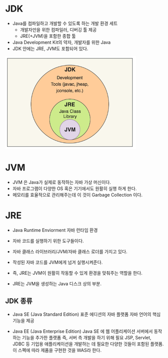 # JDK

- Java를 컴파일하고 개발할 수 있도록 하는 개발 환경 세트
    - 개발자만을 위한 컴파일러, 디버깅 툴 제공
    - JRE(+JVM)을 포함한 종합 툴
- Java Development Kit의 약자, 개발자를 위한 Java
- JDK 안에는 JRE, JVM도 포함되어 있다.

![d](/images/JDK_JRE_JVM.png)

# JVM

- JVM 은 Java가 실제로 동작하는 자바 가상 머신이다.
- 자바 프로그램이 다양한 OS 혹은 기기에서도 원활히 실행 하게 한다.
- 메모리를 효율적으로 관리해주는데 이 것이 Garbage Collection 이다.

# JRE

- Java Runtime Enviorment 자바 런타임 환경
- 자바 코드를 실행하기 위한 도구들이다.
- 자바 클래스 라이브러리/JVM/자바 클래스 로더를 가지고 있다.

- 작성된 자바 코드를 JVM에게 넘겨 실행시켜준다.
- 즉, JRE는 JVM이 원활히 작동할 수 있게 환경을 맞춰주는 역할을 한다.
- JRE는 JVM을 생성하는 Java 디스크 상의 부분.

## JDK 종류

- Java SE (Java Standard Edition)
표준 에디션의 자바 플랫폼 자바 언어의 핵심 기능을 제공

- Java EE (Java Enterprise Edition)
Java SE 에 웹 어플리케이션 서버에서 동작하는 기능을 추가한 플랫폼
즉, 서버 측 개발을 하기 위해 필요
JSP, Servlet, JDBC 등 기업용 애플리케이션을 개발하는 데 필요한 다양한 것들이 포함된 플랫폼.
이 스펙에 따라 제품을 구현한 것을 WAS라 한다.